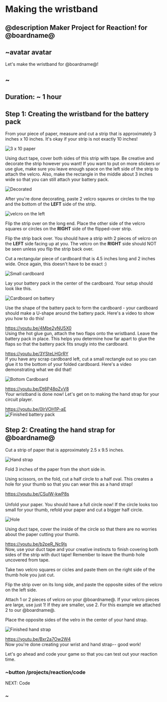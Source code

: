 # Making the wristband
## @description Maker Project for Reaction! for @boardname@

## ~avatar avatar

Let's make the wristband for @boardname@! 

## ~

## Duration: ~ 1 hour 

## Step 1: Creating the wristband for the battery pack 

From your piece of paper, measure and cut a strip that is approximately 3 inches x 10 inches. It's okay if your strip is not exactly 10 inches!

![3 x 10 paper](/static/cp/projects/reaction/wrist-strap.jpg)

Using duct tape, cover both sides of this strip with tape. Be creative and decorate the strip however you want! If you want to put on more stickers or use glue, make sure you leave enough space on the left side of the strip to attach the velcro. Also, make the rectangle in the middle about 3 inches wide so that you can still attach your battery pack. 

![Decorated](/static/cp/projects/reaction/decoration.jpg)

After you're done decorating, paste 2 velcro sqaures or circles to the top and the bottom of the **LEFT** side of the strip. 

![velcro on the left](/static/cp/projects/reaction/front-velcro.jpg)

Flip the strip over on the long end. Place the other side of the velcro squares or circles on the **RIGHT** side of the flipped-over strip. 

Flip the strip back over. You should have a strip with 2 pieces of velcro on the **LEFT** side facing up at you. The velcro on the **RIGHT** side should NOT be seen unless you flip the strip back over. 

Cut a rectangular piece of cardboard that is 4.5 inches long and 2 inches wide. Once again, this doesn't have to be exact :) 

![Small cardboard](/static/cp/projects/reaction/small-cardboard.jpg)

Lay your battery pack in the center of the cardboard. Your setup should look like this.

![Cardboard on battery](/static/cp/projects/reaction/cardboard-in-middle.jpg)

Use the shape of the battery pack to form the cardboard - your cardboard should make a U-shape around the battery pack. Here's a video to show you how to do this!

https://youtu.be/4Mbe2yNU5X0
<br/>
Using the hot glue gun, attach the two flaps onto the wristband. Leave the battery pack in place. This  helps you determine how far apart to glue the flaps so that the battery pack fits snugly into the cardboard.

https://youtu.be/3YSteLHGrRY
<br/>
If you have any scrap cardboard left, cut a small rectangle out so you can glue it to the bottom of your folded cardboard. Here's a video demonstrating what we did that!

![Bottom Cardboard](/static/cp/projects/reaction/bottom-cardboard.jpg)

https://youtu.be/Dt6P48pZvV8
<br/>
Your wristband is done now! Let's get on to making the hand strap for your circuit player. 

https://youtu.be/0IrVOH1P-aE 
<br/>
![Finished battery pack](/static/cp/projects/reaction/finished-bat-pack.jpg)

## Step 2: Creating the hand strap for @boardname@ 

Cut a strip of paper that is approximately 2.5 x 9.5 inches. 

![Hand strap](/static/cp/projects/reaction/hand-strap.jpg)

Fold 3 inches of the paper from the short side in.

Using scissors, on the fold, cut a half circle to a half oval. This creates a hole for your thumb so that you can wear this as a hand strap!

https://youtu.be/CSulW-kwP8s    
<br/>
Unfold your paper. You should have a full circle now! If the circle looks too small for your thumb, refold your paper and cut a bigger half circle.

![Hole](/static/cp/projects/reaction/hole.jpg)

Using duct tape, cover the inside of the circle so that there are no worries about the paper cutting your thumb. 

https://youtu.be/b2peR_Nc9ls 
<br/>
Now, use your duct tape and your creative instincts to finish covering both sides of the strip with duct tape! Remember to leave the thumb hole uncovered from tape. 

Take two velcro squares or cicles and paste them on the right side of the thumb hole you just cut. 

Flip the strip over on its long side, and paste the opposite sides of the velcro on the left side. 

Attach 1 or 2 pieces of velcro on your @boardname@. If your velcro pieces are large, use just 1! If they are smaller, use 2. For this example we attached 2 to our @boardname@. 

Place the opposite sides of the velro in the center of your hand strap. 

![Finished hand strap](/static/cp/projects/reaction/finished-hand-strap.jpg)

https://youtu.be/Bxr2a7Ow2W4
<br/>
Now you're done creating your wrist and hand strap-- good work! 

Let's go ahead and code your game so that you can test out your reaction time. 

### ~button /projects/reaction/code

NEXT: Code 

### ~ 